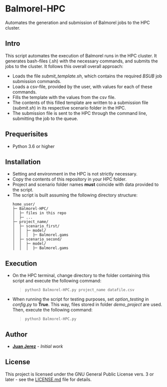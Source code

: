 # Balmorel-HPC
Automates the generation and submission of Balmorel jobs to the HPC cluster.

## Intro
This script automates the execution of Balmorel runs in the HPC cluster. It generates bash-files (.sh) with the necessary commands, and submits the jobs to the cluster. It follows this overall overall approach:

- Loads the file *submit_template.sh*, which contains the required *BSUB* job submission commands.
- Loads a csv-file, provided by the user, with values for each of these commands.
- Fills the template with the values from the csv file.
- The contents of this filled template are written to a submission file (*submit.sh*) in its respective scenario folder in the HPC.
- The submission file is sent to the HPC through the command line, submitting the job to the queue.

## Prequerisites
- Python 3.6 or higher

## Installation
- Setting and environment in the HPC is not strictly necessary.
- Copy the contents of this repository in your HPC folder.
- Project and scenario folder names **must** coincide with data provided to the script.
- The script is built assuming the following directory structure:
    ```    
    home_user/
    ├─ Balmorel-HPC/
    │  ├─ files in this repo
    │  ├─ ...
    ├─ project_name/
    │  ├─ scenario_first/
    │  │  ├─ model/
    │  │  │  ├─ Balmorel.gams
    │  ├─ scenario_second/
    │  │  ├─ model/
    │  │  │  ├─ Balmorel.gams
    ```

## Execution
- On the HPC terminal, change directory to the folder containing this script and execute the following command:
    > ```python3 Balmorel-HPC.py project_name datafile.csv```
- When running the script for testing purposes, set *option_testing* in *config.py* to **True**. This way, files stored in folder *demo_project* are used. Then, execute the following command:
    > ```python3 Balmorel-HPC.py```


## Author
* **[Juan Jerez](mailto:jujmo@dtu.dk)** - *Initial work*


## License
This project is licensed under the GNU General Public License vers. 3 or later - see the [LICENSE.md](LICENSE.md) file for details.